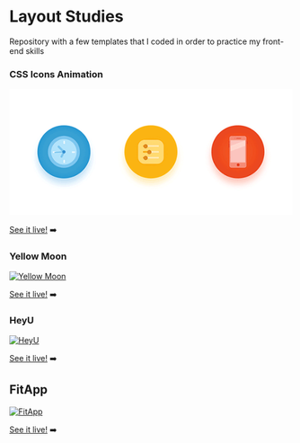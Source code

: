 # Layout Studies

Repository with a few templates that I coded in order to practice my front-end skills

### CSS Icons Animation

<a align="center" href="https://danielacb.github.io/layout-studies/css-icons-animation/">
  <img alt="CSS Icon Animation" src="https://github.com/danielacb/layout-studies/blob/main/images/css-icons-animation.gif?raw=true">
</a>

[See it live!](https://danielacb.github.io/layout-studies/css-icons-animation/) ➡️

### Yellow Moon

<a align="center" href="https://danielacb.github.io/layout-studies/yellow-moon/">
  <img alt="Yellow Moon" src="https://raw.githubusercontent.com/danielacb/layout-studies/main/images/yellow-moon.png">
</a>

[See it live!](https://danielacb.github.io/layout-studies/yellow-moon/) ➡️

### HeyU

<a align="center" href="https://danielacb.github.io/layout-studies/heyu/">
  <img alt="HeyU" src="https://danielacb.github.io/layout-studies/images/heyu.png">
</a>

[See it live!](https://danielacb.github.io/layout-studies/heyu/) ➡️

## FitApp

<a align="center" href="https://danielacb.github.io/layout-studies/fitapp/">
  <img alt="FitApp" src="https://danielacb.github.io/layout-studies/images/fitapp.png">
</a>

[See it live!](https://danielacb.github.io/layout-studies/fitapp/) ➡️
